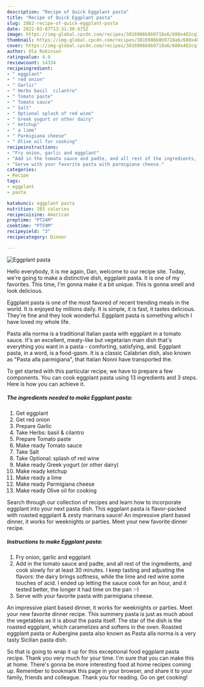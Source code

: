 ```yaml
---
description: "Recipe of Quick Eggplant pasta"
title: "Recipe of Quick Eggplant pasta"
slug: 2862-recipe-of-quick-eggplant-pasta
date: 2022-03-07T13:31:30.675Z
image: https://img-global.cpcdn.com/recipes/3816986b8b9718a6/680x482cq70/eggplant-pasta-recipe-main-photo.jpg
thumbnail: https://img-global.cpcdn.com/recipes/3816986b8b9718a6/680x482cq70/eggplant-pasta-recipe-main-photo.jpg
cover: https://img-global.cpcdn.com/recipes/3816986b8b9718a6/680x482cq70/eggplant-pasta-recipe-main-photo.jpg
author: Ola Robinson
ratingvalue: 4.9
reviewcount: 14334
recipeingredient:
- " eggplant"
- " red onion"
- " Garlic"
- " Herbs basil  cilantro"
- " Tomato paste"
- " Tomato sauce"
- " Salt"
- " Optional splash of red wine"
- " Greek yogurt or other dairy"
- " ketchup"
- " a lime"
- " Parmigiana cheese"
- " Olive oil for cooking"
recipeinstructions:
- "Fry onion, garlic and eggplant"
- "Add in the tomato sauce and padte, and all rest of the ingredients, and cook slowly for at least 30 minutes. I keep tasting and adjusting the flavors: the dairy brings softness, while the lime and red wine some touches of acid. I ended up letting the sauce cook for an hour, and it tested better, the longer it had time on the pan :-)"
- "Serve with your favorite pasta with parmigiana cheese."
categories:
- Recipe
tags:
- eggplant
- pasta

katakunci: eggplant pasta 
nutrition: 203 calories
recipecuisine: American
preptime: "PT24M"
cooktime: "PT59M"
recipeyield: "3"
recipecategory: Dinner

---
```



![Eggplant pasta](https://img-global.cpcdn.com/recipes/3816986b8b9718a6/680x482cq70/eggplant-pasta-recipe-main-photo.jpg)

Hello everybody, it is me again, Dan, welcome to our recipe site. Today, we're going to make a distinctive dish, eggplant pasta. It is one of my favorites. This time, I'm gonna make it a bit unique. This is gonna smell and look delicious.

Eggplant pasta is one of the most favored of recent trending meals in the world. It is enjoyed by millions daily. It is simple, it is fast, it tastes delicious. They're fine and they look wonderful. Eggplant pasta is something which I have loved my whole life.

Pasta alla norma is a traditional Italian pasta with eggplant in a tomato sauce. It&#39;s an excellent, meaty-like but vegetarian main dish that&#39;s everything you want in a pasta - comforting, satisfying, and. Eggplant pasta, in a word, is a food-gasm. It is a classic Calabrian dish, also known as &#34;Pasta alla parmigiana&#34;, that Italian Nonni have transported the.


To get started with this particular recipe, we have to prepare a few components. You can cook eggplant pasta using 13 ingredients and 3 steps. Here is how you can achieve it.

<!--inarticleads1-->

##### The ingredients needed to make Eggplant pasta:

1. Get  eggplant
1. Get  red onion
1. Prepare  Garlic
1. Take  Herbs: basil &amp; cilantro
1. Prepare  Tomato paste
1. Make ready  Tomato sauce
1. Take  Salt
1. Take  Optional: splash of red wine
1. Make ready  Greek yogurt (or other dairy)
1. Make ready  ketchup
1. Make ready  a lime
1. Make ready  Parmigiana cheese
1. Make ready  Olive oil for cooking


Search through our collection of recipes and learn how to incorporate eggplant into your next pasta dish. This eggplant pasta is flavor-packed with roasted eggplant &amp; zesty marinara sauce! An impressive plant based dinner, it works for weeknights or parties. Meet your new favorite dinner recipe. 

<!--inarticleads2-->

##### Instructions to make Eggplant pasta:

1. Fry onion, garlic and eggplant
1. Add in the tomato sauce and padte, and all rest of the ingredients, and cook slowly for at least 30 minutes. I keep tasting and adjusting the flavors: the dairy brings softness, while the lime and red wine some touches of acid. I ended up letting the sauce cook for an hour, and it tested better, the longer it had time on the pan :-)
1. Serve with your favorite pasta with parmigiana cheese.


An impressive plant based dinner, it works for weeknights or parties. Meet your new favorite dinner recipe. This summery pasta is just as much about the vegetables as it is about the pasta itself. The star of the dish is the roasted eggplant, which caramelizes and softens in the oven. Roasted eggplant pasta or Aubergine pasta also known as Pasta alla norma is a very tasty Sicilian pasta dish. 

So that is going to wrap it up for this exceptional food eggplant pasta recipe. Thank you very much for your time. I'm sure that you can make this at home. There's gonna be more interesting food at home recipes coming up. Remember to bookmark this page in your browser, and share it to your family, friends and colleague. Thank you for reading. Go on get cooking!
